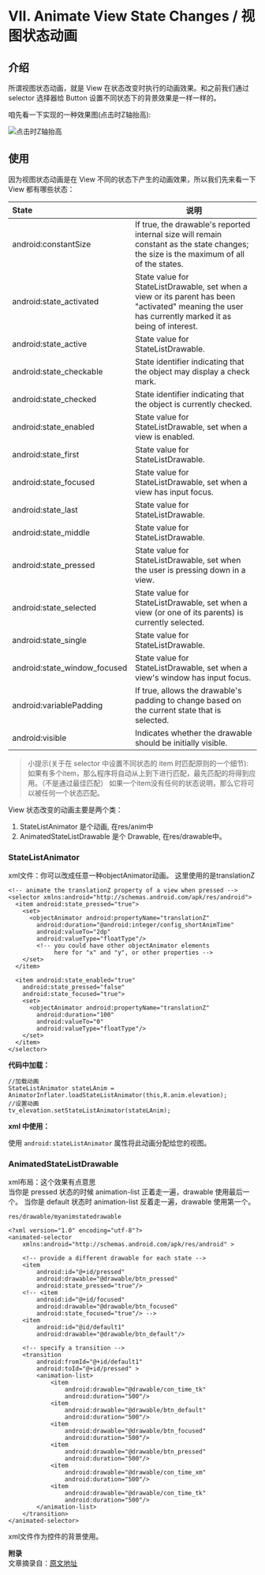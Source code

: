 # Ⅶ. Animate View State Changes / 视图状态动画

## 介绍

所谓视图状态动画，就是 View 在状态改变时执行的动画效果。和之前我们通过 selector 选择器给 Button 设置不同状态下的背景效果是一样一样的。

咱先看一下实现的一种效果图(点击时Z轴抬高):

![点击时Z轴抬高](https://raw.githubusercontent.com/OCNYang/Android-Animation-Set/master/README_Res/view_state_change_animation.gif?token=AQ83MkyhlHVruXxcDTI07XfPKKW_ja9Tks5axLfpwA%3D%3D)  

## 使用

因为视图状态动画是在 View 不同的状态下产生的动画效果，所以我们先来看一下 View 都有哪些状态：  

| State | 说明 |
| :------- | ------ | 
| android:constantSize | If true, the drawable's reported internal size will remain constant as the state changes; the size is the maximum of all of the states. | 
| android:state_activated | State value for StateListDrawable, set when a view or its parent has been "activated" meaning the user has currently marked it as being of interest. | 
| android:state_active | State value for StateListDrawable. | 
| android:state_checkable | State identifier indicating that the object may display a check mark. | 
| android:state_checked | State identifier indicating that the object is currently checked. | 
| android:state_enabled | State value for StateListDrawable, set when a view is enabled. | 
| android:state_first | State value for StateListDrawable. | 
| android:state_focused | State value for StateListDrawable, set when a view has input focus. | 
| android:state_last | State value for StateListDrawable. | 
| android:state_middle | State value for StateListDrawable. | 
| android:state_pressed | State value for StateListDrawable, set when the user is pressing down in a view. | 
| android:state_selected | State value for StateListDrawable, set when a view (or one of its parents) is currently selected. | 
| android:state_single | State value for StateListDrawable. | 
| android:state_window_focused | State value for StateListDrawable, set when a view's window has input focus. | 
| android:variablePadding | If true, allows the drawable's padding to change based on the current state that is selected. | 
| android:visible | Indicates whether the drawable should be initially visible.| 

> 小提示(关于在 selector 中设置不同状态的 item 时匹配原则的一个细节):
> 如果有多个item，那么程序将自动从上到下进行匹配，最先匹配的将得到应用。（不是通过最佳匹配）
> 如果一个item没有任何的状态说明，那么它将可以被任何一个状态匹配。

View 状态改变的动画主要是两个类： 
1. StateListAnimator 是个动画, 在res/anim中  
2. AnimatedStateListDrawable 是个 Drawable, 在res/drawable中。 

### StateListAnimator 

xml文件：你可以改成任意一种objectAnimator动画。 这里使用的是translationZ

    <!-- animate the translationZ property of a view when pressed -->
    <selector xmlns:android="http://schemas.android.com/apk/res/android">
      <item android:state_pressed="true">
        <set>
          <objectAnimator android:propertyName="translationZ"
            android:duration="@android:integer/config_shortAnimTime"
            android:valueTo="2dp"
            android:valueType="floatType"/>
            <!-- you could have other objectAnimator elements
                 here for "x" and "y", or other properties -->
        </set>
      </item>
      
      <item android:state_enabled="true"
        android:state_pressed="false"
        android:state_focused="true">
        <set>
          <objectAnimator android:propertyName="translationZ"
            android:duration="100"
            android:valueTo="0"
            android:valueType="floatType"/>
        </set>
      </item>
    </selector>

**代码中加载：**

    //加载动画
    StateListAnimator stateLAnim = AnimatorInflater.loadStateListAnimator(this,R.anim.elevation);   
    //设置动画
    tv_elevation.setStateListAnimator(stateLAnim);

**xml 中使用：**

使用 `android:stateListAnimator` 属性将此动画分配给您的视图。

### AnimatedStateListDrawable

xml布局：这个效果有点意思   
当你是 pressed 状态的时候 animation-list 正着走一遍，drawable 使用最后一个。 
当你是 default 状态时 animation-list 反着走一遍，drawable 使用第一个。

`res/drawable/myanimstatedrawable`

    <?xml version="1.0" encoding="utf-8"?>
    <animated-selector 
        xmlns:android="http://schemas.android.com/apk/res/android" >
    
        <!-- provide a different drawable for each state -->
        <item
            android:id="@+id/pressed"
            android:drawable="@drawable/btn_pressed"
            android:state_pressed="true"/>
        <!-- <item
            android:id="@+id/focused"
            android:drawable="@drawable/btn_focused"
            android:state_focused="true"/> -->
        <item
            android:id="@id/default1"
            android:drawable="@drawable/btn_default"/>
    
        <!-- specify a transition -->
        <transition
            android:fromId="@+id/default1"
            android:toId="@+id/pressed" >
            <animation-list>
                <item
                    android:drawable="@drawable/con_time_tk"
                    android:duration="500"/>
                <item
                    android:drawable="@drawable/btn_default"
                    android:duration="500"/>
                <item
                    android:drawable="@drawable/btn_focused"
                    android:duration="500"/>
                <item
                    android:drawable="@drawable/btn_pressed"
                    android:duration="500"/>
                <item
                    android:drawable="@drawable/con_time_xm"
                    android:duration="500"/>
                <item
                    android:drawable="@drawable/con_time_tk"
                    android:duration="500"/>
            </animation-list>
        </transition>
    </animated-selector>

xml文件作为控件的背景使用。

**附录**  
文章摘录自：[原文地址](https://blog.csdn.net/huyuchaoheaven/article/details/47152029)